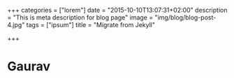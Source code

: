 +++
categories = ["lorem"]
date = "2015-10-10T13:07:31+02:00"
description = "This is meta description for blog page"
image = "img/blog/blog-post-4.jpg"
tags = ["ipsum"]
title = "Migrate from Jekyll"

+++
# Gaurav